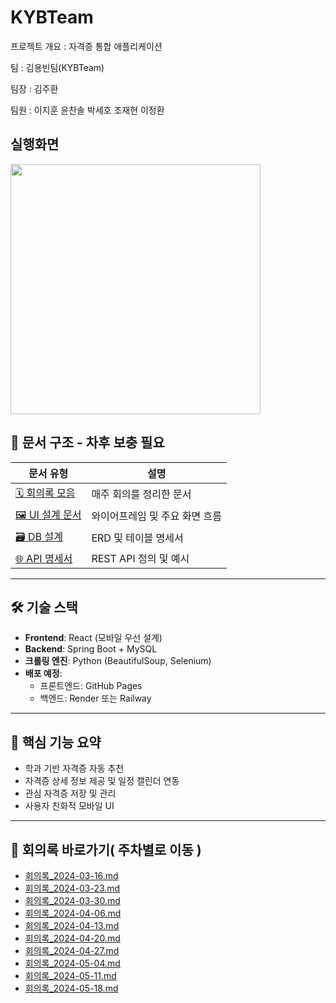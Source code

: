 # KYBTeam

프로젝트 개요 : 자격증 통합 애플리케이션

팀 : 김용빈팀(KYBTeam)

팀장 : 김주환

팀원 : 이지훈 윤찬솔 박세호 조재현 이정환

## 실행화면

<img src="https://github.com/user-attachments/assets/a196e250-8fd0-482d-ad7e-b134f0dbc1c9" width="400"/>

## 📁 문서 구조 - 차후 보충 필요

| 문서 유형 | 설명 |
|-----------|------|
| [🗓 회의록 모음](KYB_회의록.txt) | 매주 회의를 정리한 문서 |
| [🖼 UI 설계 문서](./2_UI설계/와이어프레임_홈.md) | 와이어프레임 및 주요 화면 흐름 |
| [🗃 DB 설계](./3_DB설계/DB명세서.md) | ERD 및 테이블 명세서 |
| [🌐 API 명세서](./4_API명세서/REST_API_리스트.md) | REST API 정의 및 예시 |

---

## 🛠️ 기술 스택

- **Frontend**: React (모바일 우선 설계)
- **Backend**: Spring Boot + MySQL
- **크롤링 엔진**: Python (BeautifulSoup, Selenium)
- **배포 예정**:
  - 프론트엔드: GitHub Pages
  - 백엔드: Render 또는 Railway

---

## 📌 핵심 기능 요약

- 학과 기반 자격증 자동 추천
- 자격증 상세 정보 제공 및 일정 캘린더 연동
- 관심 자격증 저장 및 관리
- 사용자 친화적 모바일 UI

---

## 🧾 회의록 바로가기( 주차별로 이동 )

- [회의록_2024-03-16.md](./KYB_회의록_정리/회의록_2024-03-16.md)
- [회의록_2024-03-23.md](./KYB_회의록_정리/회의록_2024-03-23.md)
- [회의록_2024-03-30.md](./KYB_회의록_정리/회의록_2024-03-30.md)
- [회의록_2024-04-06.md](./KYB_회의록_정리/회의록_2024-04-06.md)
- [회의록_2024-04-13.md](./KYB_회의록_정리/회의록_2024-04-13.md)
- [회의록_2024-04-20.md](./KYB_회의록_정리/회의록_2024-04-20.md)
- [회의록_2024-04-27.md](./KYB_회의록_정리/회의록_2024-04-27.md)
- [회의록_2024-05-04.md](./KYB_회의록_정리/회의록_2024-05-04.md)
- [회의록_2024-05-11.md](./KYB_회의록_정리/회의록_2024-05-11.md)
- [회의록_2024-05-18.md](./KYB_회의록_정리/회의록_2024-05-18.md)
